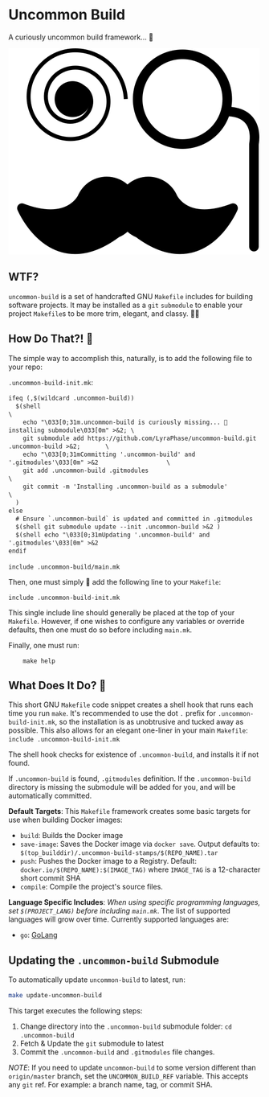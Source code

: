 Uncommon Build
==============

A curiously uncommon build framework... 🧐

[![Spiral eye with Monocle](./assets/Spiral_eye_Monocle.svg)](./assets/Spiral_eye_Monocle.svg)

WTF?
----

`uncommon-build` is a set of handcrafted GNU `Makefile` includes for building
software projects. It may be installed as a `git` `submodule` to enable your
project `Makefile`s to be more trim, elegant, and classy. 🤵‍♂️

How Do That?! 🤔
----------------

The simple way to accomplish this, naturally, is to add the following file to
your repo:

`.uncommon-build-init.mk`:

<!-- markdownlint-disable MD013  -->
```make
ifeq (,$(wildcard .uncommon-build))
  $(shell                                                                                        \
    echo "\033[0;31m.uncommon-build is curiously missing... 🧐 installing submodule\033[0m" >&2; \
    git submodule add https://github.com/LyraPhase/uncommon-build.git .uncommon-build >&2;       \
    echo "\033[0;31mCommitting '.uncommon-build' and '.gitmodules'\033[0m" >&2                   \
    git add .uncommon-build .gitmodules                                                          \
    git commit -m 'Installing .uncommon-build as a submodule'                                    \
  )
else
  # Ensure `.uncommon-build` is updated and committed in .gitmodules
  $(shell git submodule update --init .uncommon-build >&2 )
  $(shell echo "\033[0;31mUpdating '.uncommon-build' and '.gitmodules'\033[0m" >&2
endif

include .uncommon-build/main.mk
```
<!-- markdownlint-enable MD013  -->

Then, one must simply 🤌 add the following line to your `Makefile`:

```make
include .uncommon-build-init.mk
```

This single include line should generally be placed at the top of your
`Makefile`.  However, if one wishes to configure any variables or
override defaults, then one must do so before including `main.mk`.

Finally, one must run:

```shell
    make help
```

What Does It Do? 🙋
-------------------

This short GNU `Makefile` code snippet creates a shell hook that runs each time
you run `make`.  It's recommended to use the dot `.` prefix for
`.uncommon-build-init.mk`, so the installation is as unobtrusive and tucked
away as possible.  This also allows for an elegant one-liner in your main
`Makefile`: `include .uncommon-build-init.mk`

The shell hook checks for existence of `.uncommon-build`, and installs it if
not found.

If `.uncommon-build` is found, `.gitmodules` definition.
If the `.uncommon-build` directory is missing the submodule will be added for
you, and will be automatically committed.

**Default Targets**: This `Makefile` framework creates some basic targets for
use when building Docker images:

- `build`: Builds the Docker image
- `save-image`: Saves the Docker image via `docker save`.
  Output defaults to: `$(top_builddir)/.uncommon-build-stamps/$(REPO_NAME).tar`
- `push`: Pushes the Docker image to a Registry.
  Default: `docker.io/$(REPO_NAME):$(IMAGE_TAG)`
  where `IMAGE_TAG` is a 12-character short commit SHA
- `compile`: Compile the project's source files.

**Language Specific Includes**: _When using specific programming languages,
set `$(PROJECT_LANG)` before including `main.mk`_. The list of supported
languages will grow over time.  Currently supported languages are:

- `go`: [GoLang][1]

Updating the `.uncommon-build` Submodule
----------------------------------------

To automatically update `uncommon-build` to latest, run:

```bash
make update-uncommon-build
```

This target executes the following steps:

1. Change directory into the `.uncommon-build`
  submodule folder: `cd .uncommon-build`
2. Fetch & Update the `git` submodule to latest
3. Commit the `.uncommon-build` and `.gitmodules` file changes.

*NOTE*: If you need to update `uncommon-build` to some version
different than `origin/master` branch, set the `UNCOMMON_BUILD_REF` variable.
This accepts any `git` ref.
For example: a branch name, tag, or commit SHA.

[1]: https://go.dev/
